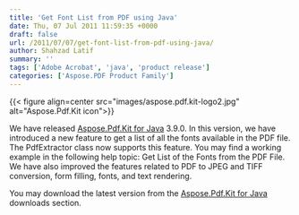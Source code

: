 ```yaml
---
title: 'Get Font List from PDF using Java'
date: Thu, 07 Jul 2011 11:59:35 +0000
draft: false
url: /2011/07/07/get-font-list-from-pdf-using-java/
author: Shahzad Latif
summary: ''
tags: ['Adobe Acrobat', 'java', 'product release']
categories: ['Aspose.PDF Product Family']
---
```




{{< figure align=center src="images/aspose.pdf.kit-logo2.jpg" alt="Aspose.Pdf.Kit icon">}}


We have released [Aspose.Pdf.Kit for Java][1] 3.9.0. In this version, we have introduced a new feature to get a list of all the fonts available in the PDF file. The PdfExtractor class now supports this feature. You may find a working example in the following help topic: Get List of the Fonts from the PDF File. We have also improved the features related to PDF to JPEG and TIFF conversion, form filling, fonts, and text rendering.

You may download the latest version from the [Aspose.Pdf.Kit for Java][2] downloads section.




[1]: https://products.aspose.com/pdf/java
[2]: https://downloads.aspose.com/pdf/java




